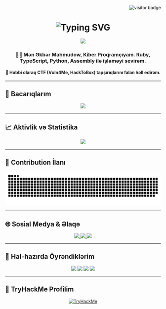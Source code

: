 <!-- Profil Görüntüleyici -->
<p align="right">
  <img src="https://visitor-badge.laobi.icu/badge?page_id=salesp07.salesp07" alt="visitor badge"/>
</p>

<!-- Salam Banner -->
<h1 align="center">
  <img src="https://readme-typing-svg.herokuapp.com?font=Fira+Code&weight=500&size=30&pause=1000&center=true&vCenter=true&width=800&lines=Salam!+Mən,+Əkbər+Mahmudow;Azerbaycansayağı+Developer;+Kiber+Təhlükəsiz+üzrə+P.T;" alt="Typing SVG" />
</h1>

<!-- Gif animasiyalı giriş -->
<div align="center">
  <img src="https://media.giphy.com/media/hvRJCLFzcasrR4ia7z/giphy.gif" width="120"/>
</div>

<!-- Qısa Haqqımda -->
<div align="center">
  <h3>👨‍💻 Mən Əkbər Mahmudow, Kiber Proqramçıyam. Ruby, TypeScript, Python, Assembly ilə işləməyi sevirəm.</h3>
  <h4>🚩 Hobbi olaraq CTF (Vuln4Me, HackToBox) tapşırıqlarını falan həll edirəm.</h4>
</div>

---

## 🔧 Bacarıqlarım
<div align="center">
  <img src="https://skillicons.dev/icons?i=html,css,ts,nextjs,nodejs,python,ruby,mongodb,firebase,git,github,vscode,figma,tailwind,bootstrap,flask,express" />
</div>

---

## 📈 Aktivlik və Statistika
<div align="center">
  <img src="https://github-readme-stats.vercel.app/api?username=ekbermv&show_icons=true&theme=radical" width="45%"/>
</div>

---

## 🐍 Contribution İlanı
<p align="center">
  <img src="https://raw.githubusercontent.com/salesp07/salesp07/output/github-contribution-grid-snake.svg" alt="snake"/>
</p>

---

## 🌐 Sosial Medya & Əlaqə
<div align="center">
  <a href="https://discord.com/users/356450093357989909" target="_blank">
    <img src="https://img.shields.io/badge/Discord-356450093357989909-5865F2?style=for-the-badge&logo=discord&logoColor=white" />
  </a>
  <a href="https://instagram.com/ekbermv" target="_blank">
    <img src="https://img.shields.io/badge/Instagram-ekbermv-E4405F?style=for-the-badge&logo=instagram&logoColor=white" />
  </a>
  <a href="https://www.hackerrank.com/ekbermv" target="_blank">
    <img src="https://img.shields.io/badge/HackerRank-ekbermv-2EC866?style=for-the-badge&logo=hackerrank&logoColor=white" />
  </a>
</div>

---

## 🧠 Hal-hazırda Öyrəndiklərim
<div align="center">
  <img src="https://github.com/Anmol-Baranwal/Cool-GIFs-For-GitHub/assets/74038190/29fd6286-4e7b-4d6c-818f-c4765d5e39a9" width="80">
  <img src="https://github.com/Anmol-Baranwal/Cool-GIFs-For-GitHub/assets/74038190/3fb2cdf6-8920-462e-87a4-95af376418aa" width="80">
  <img src="https://github.com/Anmol-Baranwal/Cool-GIFs-For-GitHub/assets/74038190/de038172-e903-4951-926c-755878deb0b4" width="80">
  <img src="https://github.com/Anmol-Baranwal/Cool-GIFs-For-GitHub/assets/74038190/398b19b1-9aae-4c1f-8bc0-d172a2c08d68" width="80">
</div>

---

## 🧩 TryHackMe Profilim
<div align="center">
  <a href="https://tryhackme.com/p/ekbermv" target="_blank">
    <img src="https://tryhackme-badges.s3.amazonaws.com/banisca.png" alt="TryHackMe" width="300"/>
  </a>
</div>

